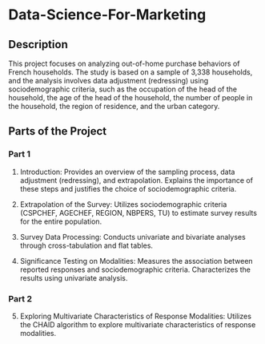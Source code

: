 # Data-Science-For-Marketing
## Description

This project focuses on analyzing out-of-home purchase behaviors of French households. The study is based on a sample of 3,338 households,
and the analysis involves data adjustment (redressing) using sociodemographic criteria, such as the occupation of the head of the household, 
the age of the head of the household, the number of people in the household, the region of residence, and the urban category.


## Parts of the Project
### Part 1 

1.  Introduction:
    Provides an overview of the sampling process, data adjustment (redressing), and extrapolation. 
    Explains the importance of these steps and justifies the choice of sociodemographic criteria.

2. Extrapolation of the Survey: Utilizes sociodemographic criteria (CSPCHEF, AGECHEF, REGION, NBPERS, TU) to estimate survey results for the entire population.

3. Survey Data Processing: Conducts univariate and bivariate analyses through cross-tabulation and flat tables.

4. Significance Testing on Modalities:
   Measures the association between reported responses and sociodemographic criteria. 
   Characterizes the results using univariate analysis.

### Part 2 

5. Exploring Multivariate Characteristics of Response Modalities:
   Utilizes the CHAID algorithm to explore multivariate characteristics of response modalities.
